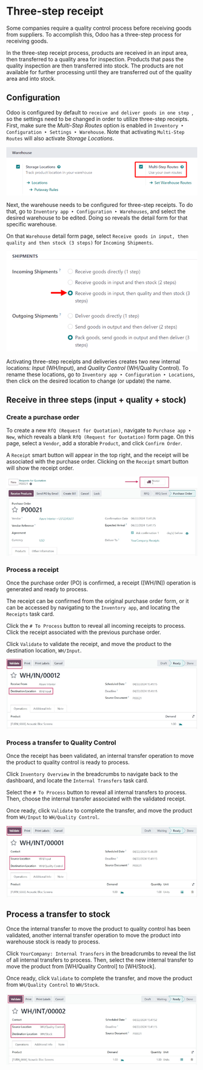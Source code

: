 # Three-step receipt

Some companies require a quality control process before receiving goods
from suppliers. To accomplish this, Odoo has a three-step process for
receiving goods.

In the three-step receipt process, products are received in an input
area, then transferred to a quality area for inspection. Products that
pass the quality inspection are then transferred into stock. The
products are not available for further processing until they are
transferred out of the quality area and into stock.

## Configuration

Odoo is configured by default to `receive and deliver goods in one step
`, so the
settings need to be changed in order to utilize three-step receipts.
First, make sure the *Multi-Step Routes* option is enabled in `Inventory
‣ Configuration ‣ Settings ‣ Warehouse`. Note that activating
`Multi-Step Routes` will also
activate *Storage Locations*.

![Activate multi-step routes and storage locations in Inventory settings.](receipts_three_steps/receipts-three-steps-multi-step-routes.png)

Next, the warehouse needs to be configured for three-step receipts. To
do that, go to
`Inventory app ‣ Configuration ‣ Warehouses`, and select the desired warehouse to be edited.
Doing so reveals the detail form for that specific warehouse.

On that `Warehouse` detail form page,
select `Receive goods in input, then
quality and then stock (3 steps)` for
`Incoming Shipments`.

![Set incoming shipment option to receive in three steps.](receipts_three_steps/receipts-three-steps-incoming-shipments.png)

Activating three-step receipts and deliveries creates two new internal
locations: *Input* (WH/Input), and *Quality Control* (WH/Quality
Control). To rename these locations, go to
`Inventory app ‣ Configuration ‣ Locations`, then click on the desired location to change (or
update) the name.

## Receive in three steps (input + quality + stock)

### Create a purchase order

To create a new `RfQ (Request for Quotation)`, navigate to `Purchase app ‣
New`, which reveals a blank
`RfQ (Request for Quotation)` form page.
On this page, select a `Vendor`, add
a storable `Product`, and click
`Confirm Order`.

A `Receipt` smart button will appear
in the top right, and the receipt will be associated with the purchase
order. Clicking on the `Receipt`
smart button will show the receipt order.

![After confirming a purchase order, a Receipt smart button will appear.](receipts_three_steps/receipts-three-steps-smart-button.png)

### Process a receipt

Once the purchase order (PO) is confirmed, a receipt
([WH/IN]) operation is generated and ready to process.

The receipt can be confirmed from the original purchase order form, or
it can be accessed by navigating to the
`Inventory app`, and locating
the `Receipts` task card.

Click the `# To Process` button to
reveal all incoming receipts to process. Click the receipt associated
with the previous purchase order.

Click `Validate` to validate the
receipt, and move the product to the destination location,
`WH/Input`.

![Receipt operation for product being moved to WH/Input location.](receipts_three_steps/receipts-three-steps-receipt-form.png)

### Process a transfer to Quality Control

Once the receipt has been validated, an internal transfer operation to
move the product to quality control is ready to process.

Click `Inventory Overview` in the
breadcrumbs to navigate back to the dashboard, and locate the
`Internal Transfers` task card.

Select the `# To Process` button to
reveal all internal transfers to process. Then, choose the internal
transfer associated with the validated receipt.

Once ready, click `Validate` to
complete the transfer, and move the product from
`WH/Input` to
`WH/Quality Control`.

![Internal transfer for product being moved to quality control zone.](receipts_three_steps/receipts-three-steps-internal-transfer.png)

## Process a transfer to stock

Once the internal transfer to move the product to quality control has
been validated, another internal transfer operation to move the product
into warehouse stock is ready to process.

Click `YourCompany: Internal Transfers` in the breadcrumbs to reveal the list of all internal
transfers to process. Then, select the new internal transfer to move the
product from [WH/Quality Control] to [WH/Stock].

Once ready, click `Validate` to
complete the transfer, and move the product from
`WH/Quality Control` to
`WH/Stock`.

![Internal transfer for product being moved to warehouse stock.](receipts_three_steps/receipts-three-steps-second-transfer.png)
